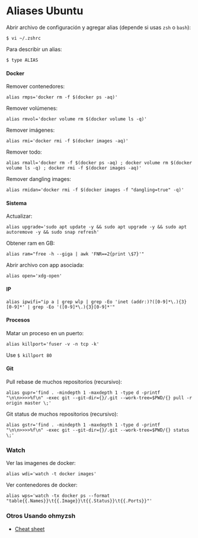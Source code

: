 # Aliases Ubuntu

Abrir archivo de configuración y agregar alias (depende si usas `zsh` o `bash`):
```
$ vi ~/.zshrc    
```

Para describir un alias:
```
$ type ALIAS
```

#### Docker

Remover contenedores:

```
alias rmps='docker rm -f $(docker ps -aq)'
```

Remover volúmenes:

```
alias rmvol='docker volume rm $(docker volume ls -q)'
```

Remover imágenes:

```
alias rmi='docker rmi -f $(docker images -aq)'
```

Remover todo:

```
alias rmall='docker rm -f $(docker ps -aq) ; docker volume rm $(docker volume ls -q) ; docker rmi -f $(docker images -aq)'
```

Remover dangling images:

```
alias rmidan='docker rmi -f $(docker images -f "dangling=true" -q)'
```

#### Sistema

Actualizar:

```
alias upgrade='sudo apt update -y && sudo apt upgrade -y && sudo apt autoremove -y && sudo snap refresh'
```

Obtener ram en GB:

```
alias ram="free -h --giga | awk 'FNR==2{print \$7}'"
```

Abrir archivo con app asociada:

```
alias open='xdg-open'
```

#### IP

```
alias ipwifi="ip a | grep wlp | grep -Eo 'inet (addr:)?([0-9]*\.){3}[0-9]*' | grep -Eo '([0-9]*\.){3}[0-9]*'"
```

#### Procesos

Matar un proceso en un puerto:

```
alias killport='fuser -v -n tcp -k'
```

Use `$ killport 80`

#### Git

Pull rebase de muchos repositorios (recursivo):

```
alias gupr='find . -mindepth 1 -maxdepth 1 -type d -printf "\n\n>>>>%f\n" -exec git --git-dir={}/.git --work-tree=$PWD/{} pull -r origin master \;'
```

Git status de muchos repositorios (recursivo):

```
alias gstr='find . -mindepth 1 -maxdepth 1 -type d -printf "\n\n>>>>%f\n" -exec git --git-dir={}/.git --work-tree=$PWD/{} status \;'
```

### Watch

Ver las imagenes de docker:

```
alias wdi='watch -t docker images'
```

Ver contenedores de docker:

```
alias wps='watch -tx docker ps --format "table{{.Names}}\t{{.Image}}\t{{.Status}}\t{{.Ports}}"'
```

### Otros Usando ohmyzsh

- [Cheat sheet](https://github.com/robbyrussell/oh-my-zsh/wiki/Cheatsheet)
